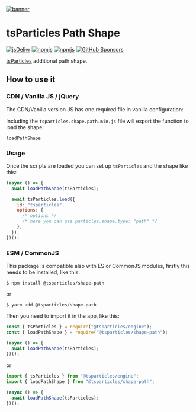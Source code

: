 [![banner](https://particles.js.org/images/banner3.png)](https://particles.js.org)

# tsParticles Path Shape

[![jsDelivr](https://data.jsdelivr.com/v1/package/npm/@tsparticles/shape-path/badge)](https://www.jsdelivr.com/package/npm/@tsparticles/shape-path)
[![npmjs](https://badge.fury.io/js/@tsparticles/shape-path.svg)](https://www.npmjs.com/package/@tsparticles/shape-path)
[![npmjs](https://img.shields.io/npm/dt/@tsparticles/shape-path)](https://www.npmjs.com/package/@tsparticles/shape-path) [![GitHub Sponsors](https://img.shields.io/github/sponsors/matteobruni)](https://github.com/sponsors/matteobruni)

[tsParticles](https://github.com/matteobruni/tsparticles) additional path shape.

## How to use it

### CDN / Vanilla JS / jQuery

The CDN/Vanilla version JS has one required file in vanilla configuration:

Including the `tsparticles.shape.path.min.js` file will export the function to load the shape:

```text
loadPathShape
```

### Usage

Once the scripts are loaded you can set up `tsParticles` and the shape like this:

```javascript
(async () => {
  await loadPathShape(tsParticles);

  await tsParticles.load({
    id: "tsparticles",
    options: {
      /* options */
      /* here you can use particles.shape.type: "path" */
    },
  });
})();
```

### ESM / CommonJS

This package is compatible also with ES or CommonJS modules, firstly this needs to be installed, like this:

```shell
$ npm install @tsparticles/shape-path
```

or

```shell
$ yarn add @tsparticles/shape-path
```

Then you need to import it in the app, like this:

```javascript
const { tsParticles } = require("@tsparticles/engine");
const { loadPathShape } = require("@tsparticles/shape-path");

(async () => {
  await loadPathShape(tsParticles);
})();
```

or

```javascript
import { tsParticles } from "@tsparticles/engine";
import { loadPathShape } from "@tsparticles/shape-path";

(async () => {
  await loadPathShape(tsParticles);
})();
```
